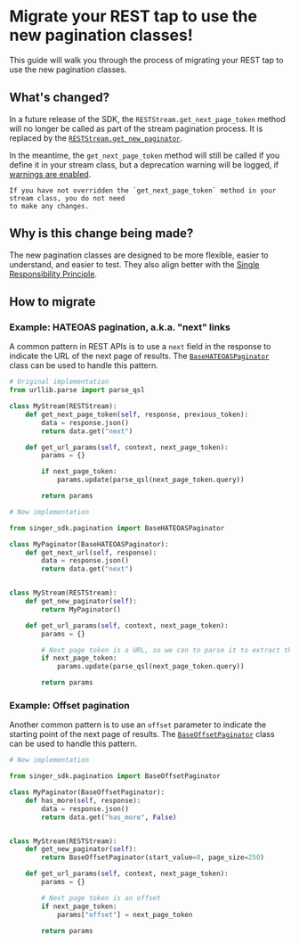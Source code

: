 # Migrate your REST tap to use the new pagination classes!

This guide will walk you through the process of migrating your REST tap to use the new pagination classes.

## What's changed?

In a future release of the SDK, the `RESTStream.get_next_page_token` method will no longer be
called as part of the stream pagination process. It is replaced by the
[`RESTStream.get_new_paginator`](singer_sdk.RESTStream.get_new_paginator).

In the meantime, the `get_next_page_token` method will still be called if you define it
in your stream class, but a deprecation warning will be logged, if
[warnings are enabled](https://docs.python.org/3/using/cmdline.html#envvar-PYTHONWARNINGS).

```{note}
If you have not overridden the `get_next_page_token` method in your stream class, you do not need
to make any changes.
```

## Why is this change being made?

The new pagination classes are designed to be more flexible, easier to understand, and easier to test. They also align better with the [Single Responsibility Principle](https://en.wikipedia.org/wiki/Single-responsibility_principle).

## How to migrate

### Example: HATEOAS pagination, a.k.a. "next" links

A common pattern in REST APIs is to use a `next` field in the response to indicate the
URL of the next page of results. The [`BaseHATEOASPaginator`](../../classes/singer_sdk.pagination.BaseHATEOASPaginator)
class can be used to handle this pattern.

```python
# Original implementation
from urllib.parse import parse_qsl

class MyStream(RESTStream):
    def get_next_page_token(self, response, previous_token):
        data = response.json()
        return data.get("next")

    def get_url_params(self, context, next_page_token):
        params = {}

        if next_page_token:
            params.update(parse_qsl(next_page_token.query))

        return params
```

```python
# New implementation

from singer_sdk.pagination import BaseHATEOASPaginator

class MyPaginator(BaseHATEOASPaginator):
    def get_next_url(self, response):
        data = response.json()
        return data.get("next")


class MyStream(RESTStream):
    def get_new_paginator(self):
        return MyPaginator()

    def get_url_params(self, context, next_page_token):
        params = {}

        # Next page token is a URL, so we can to parse it to extract the query string
        if next_page_token:
            params.update(parse_qsl(next_page_token.query))

        return params
```

### Example: Offset pagination

Another common pattern is to use an `offset` parameter to indicate the starting point of the next
page of results. The [`BaseOffsetPaginator`](../../classes/singer_sdk.pagination.BaseOffsetPaginator)
class can be used to handle this pattern.

```python
# New implementation

from singer_sdk.pagination import BaseOffsetPaginator

class MyPaginator(BaseOffsetPaginator):
    def has_more(self, response):
        data = response.json()
        return data.get("has_more", False)


class MyStream(RESTStream):
    def get_new_paginator(self):
        return BaseOffsetPaginator(start_value=0, page_size=250)

    def get_url_params(self, context, next_page_token):
        params = {}

        # Next page token is an offset
        if next_page_token:
            params["offset"] = next_page_token

        return params
```
